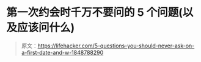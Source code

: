 # 第一次约会时千万不要问的 5 个问题(以及应该问什么)

> 原文：<https://lifehacker.com/5-questions-you-should-never-ask-on-a-first-date-and-w-1848788290>